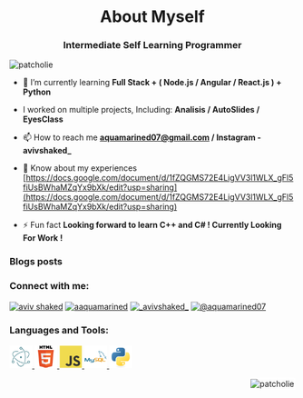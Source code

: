 <h1 align="center">About Myself</h1>
<h3 align="center">Intermediate Self Learning Programmer</h3>

<p align="left"> <img src="https://komarev.com/ghpvc/?username=patcholie&label=Profile%20views&color=0e75b6&style=flat" alt="patcholie" /> </p>

- 🌱 I’m currently learning **Full Stack + ( Node.js / Angular / React.js ) + Python**

- I worked on multiple projects, Including: **Analisis / AutoSlides / EyesClass**

- 📫 How to reach me **aquamarined07@gmail.com / Instagram - avivshaked_**

- 📄 Know about my experiences [https://docs.google.com/document/d/1fZQGMS72E4LigVV3l1WLX_gFl5fiUsBWhaMZqYx9bXk/edit?usp=sharing](https://docs.google.com/document/d/1fZQGMS72E4LigVV3l1WLX_gFl5fiUsBWhaMZqYx9bXk/edit?usp=sharing)

- ⚡ Fun fact **Looking forward to learn C++ and C# ! Currently Looking For Work !**

### Blogs posts
<!-- BLOG-POST-LIST:START -->
<!-- BLOG-POST-LIST:END -->

<h3 align="left">Connect with me:</h3>
<p align="left">
<a href="https://www.linkedin.com/in/aviv-shaked-59a4b7271/" target="blank"><img align="center" src="https://raw.githubusercontent.com/rahuldkjain/github-profile-readme-generator/master/src/images/icons/Social/linked-in-alt.svg" alt="aviv shaked" height="30" width="40" /></a>
<a href="https://fb.com/aaquamarined" target="blank"><img align="center" src="https://raw.githubusercontent.com/rahuldkjain/github-profile-readme-generator/master/src/images/icons/Social/facebook.svg" alt="aaquamarined" height="30" width="40" /></a>
<a href="https://instagram.com/_avivshaked_" target="blank"><img align="center" src="https://raw.githubusercontent.com/rahuldkjain/github-profile-readme-generator/master/src/images/icons/Social/instagram.svg" alt="_avivshaked_" height="30" width="40" /></a>
<a href="https://medium.com/@aquamarined07" target="blank"><img align="center" src="https://raw.githubusercontent.com/rahuldkjain/github-profile-readme-generator/master/src/images/icons/Social/medium.svg" alt="@aquamarined07" height="30" width="40" /></a>
</p>

<h3 align="left">Languages and Tools:</h3>
<p align="left"> <a href="https://www.electronjs.org" target="_blank" rel="noreferrer"> <img src="https://raw.githubusercontent.com/devicons/devicon/master/icons/electron/electron-original.svg" alt="electron" width="40" height="40"/> </a> <a href="https://www.w3.org/html/" target="_blank" rel="noreferrer"> <img src="https://raw.githubusercontent.com/devicons/devicon/master/icons/html5/html5-original-wordmark.svg" alt="html5" width="40" height="40"/> </a> <a href="https://developer.mozilla.org/en-US/docs/Web/JavaScript" target="_blank" rel="noreferrer"> <img src="https://raw.githubusercontent.com/devicons/devicon/master/icons/javascript/javascript-original.svg" alt="javascript" width="40" height="40"/> </a> <a href="https://www.mysql.com/" target="_blank" rel="noreferrer"> <img src="https://raw.githubusercontent.com/devicons/devicon/master/icons/mysql/mysql-original-wordmark.svg" alt="mysql" width="40" height="40"/> </a> <a href="https://www.python.org" target="_blank" rel="noreferrer"> <img src="https://raw.githubusercontent.com/devicons/devicon/master/icons/python/python-original.svg" alt="python" width="40" height="40"/> </a> </p>


 <img align="right" style="border: 2px solid white;" src="https://media.discordapp.net/attachments/735810937348423730/1116709064521560204/profile.png" alt="patcholie" />
